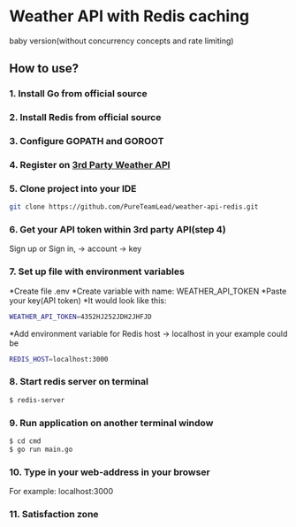 # Weather API with Redis caching

baby version(without concurrency concepts and rate limiting)

## How to use?

### 1. Install Go from official source

### 2. Install Redis from official source

### 3. Configure GOPATH and GOROOT

### 4. Register on [3rd Party Weather API](https://www.visualcrossing.com/sign-up)

### 5. Clone project into your IDE

```bash
git clone https://github.com/PureTeamLead/weather-api-redis.git
```

### 6. Get your API token within 3rd party API(step 4)

Sign up or Sign in, -> account -> key

### 7. Set up file with environment variables

\*Create file .env
\*Create variable with name: WEATHER_API_TOKEN
\*Paste your key(API token)
\*It would look like this:

```bash
WEATHER_API_TOKEN=4352HJ252JDH2JHFJD
```

\*Add environment variable for Redis host -> localhost in your example could be

```bash
REDIS_HOST=localhost:3000
```

### 8. Start redis server on terminal

```bash
$ redis-server
```

### 9. Run application on another terminal window

```bash
$ cd cmd
$ go run main.go
```

### 10. Type in your web-address in your browser

For example: localhost:3000

### 11. Satisfaction zone
